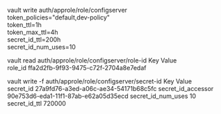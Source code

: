 vault write auth/approle/role/configserver \
    token_policies="default,dev-policy" \
    token_ttl=1h \
    token_max_ttl=4h \
    secret_id_ttl=200h \
    secret_id_num_uses=10

vault read auth/approle/role/configserver/role-id
Key     Value                               
role_id ffa2d2fb-9f93-9475-c72f-2704a8e7edaf


vault write -f auth/approle/role/configserver/secret-id
Key                Value                               
secret_id          27a9fd76-a3ed-a06c-ae34-54171b68c5fc
secret_id_accessor 90e753d6-eda1-11f1-87ab-e62a05d35ecd
secret_id_num_uses 10                                  
secret_id_ttl      720000                                

